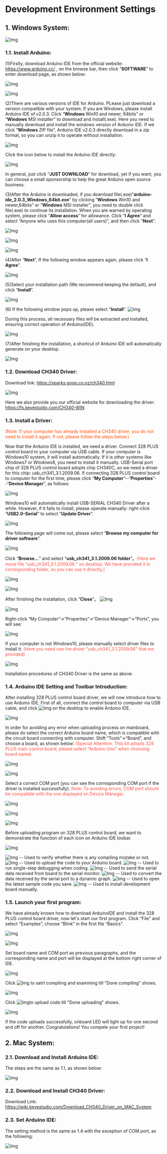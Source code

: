 # Development Environment Settings
## 1. Windows System: 

![Img](/media/img-20230213142220.png)

### 1.1. Install Arduino:
(1)Firstly, download Arduino IDE from the official website: https://www.arduino.cc/ , on the browse bar, then click “**SOFTWARE**” to enter download page, as shown below:

![Img](/media/img-20230213142409.png) 

![Img](/media/img-20230213142757.png)

(2)There are various versions of IDE for Arduino. PLease just download a version compatible with your system. 
If you are Windows, please install Arduino IDE of v2.0.3. Click “**Windows** Win10 and newer, 64bits” or “**Windows** MSI installer” to download and install(.exe). 
Here you need to manually download and install the windows version of Arduino IDE. If we click “**Windows** ZIP file”, Arduino IDE v2.0.3 directly download in a zip format, so you can unzip it to operate without installation.

![Img](/media/img-20230213142603.png)

 Click the icon below to install the Arduino IDE directly:

![Img](/media/img-20230213143914.png)

In general, just click “**JUST DOWNLOAD**” for download, yet if you want, you can choose a small sponsorship to help the great Arduino open source business.

(3)After the Arduino is downloaded, if you download file(.exe)“**arduino-ide_2.0.3_Windows_64bit.exe**” by clicking “**Windows** Win10 and newer,64bits” or “**Windows** MSI installer”, you need to double click file(.exe) to continue its installation. 
When you are warned by operating system, please click “**Allow access**” for allowance. Click “**I Agree**” and select “Anyone who uses this computer(all users)”, and then click "**Next**".

![Img](/media/img-20230213145054.png)

![Img](/media/img-20230213150535.png)

![Img](/media/img-20230213150754.png)

(4)After “**Next**”, If the following window appears again, please click “**I Agree**”.

![Img](/media/img-20230213150535.png)

(5)Select your installation path (We recommend keeping the default), and click “**Install**”.

![Img](/media/img-20230213151825.png)

(6) If the following window pops up, please select “**Install**”.
![Img](/media/img-20230213152155.png)

During this process, all necessary files will be extracted and installed, ensuring correct operation of Arduino(IDE).

![Img](/media/img-20230213152144.png)

(7)After finishing the installation, a shortcut of Arduino IDE will automatically generate on your desktop.

![Img](/media/img-20230213152457.png)


### 1.2. Download CH340 Driver:
Download link: https://sparks.gogo.co.nz/ch340.html

![Img](/media/img-20230213152802.png)

Here we also provide you our official website for downloading the driver: 
https://fs.keyestudio.com/CH340-WIN

### 1.3. Install a Driver:
<span style="color: rgb(255, 76, 0);">(Note: If your computer has already installed a CH340 driver, you do not need to install it again. If not, please follow the steps below.)</span>

Now that the Arduino IDE is installed, we need a driver. Connect 328 PLUS control board to your computer via USB cable.
If your computer is Windows10 system, it will install automatically. If it is other systems like Windows7 or Windows8, you need to install it manually.
USB-Serial port chip of 328 PLUS control board adopts chip CH340C, so we need a driver for this chip: usb_ch341_3.1.2009.06. If connecting 328 PLUS control board to computer for the first time, please click “**My Computer**”--“**Properties**”--“**Device Manager**”, as follows:

![Img](/media/img-20230213153039.png)

Windows10 will automatically install USB-SERIAL CH340 Driver after a while. However, if it fails to install, please operate manually: right-click “**USB2.0-Serial**” to select “**Update Driver**”.

![Img](/media/img-20230213153048.png)

The following page will come out, please select “**Browse my computer for driver software**”.

![Img](/media/img-20230213153127.png)

Click “**Browse...**” and select “**usb_ch341_3.1.2009.06 folder**”。<span style="color: rgb(255, 76, 65);">(Here we move file “usb_ch341_3.1.2009.06 ” on desktop. We have provided it in corresponding folder, so you can use it directly.)</span>

![Img](/media/img-20230213153305.png)

![Img](/media/img-20230213153402.png)

After finishing the installation, click “**Close**”。
![Img](/media/img-20230213153413.png)

![Img](/media/img-20230213153419.png)

Right-click “My Computer”->“Properties”->“Device Manager”->“Ports”, you will see: 

![Img](/media/img-20230213153542.png)

If your computer is not Windows10, please manually select driver files to install it. <span style="color: rgb(255, 76, 65);">(Here you need use the driver “usb_ch341_3.1.2009.06” that we provided)</span>

![Img](/media/img-20230213153633.png)

Installation procedures of CH340 Driver is the same as above. 

### 1.4. Arduino IDE Setting and Toolbar Introduction:

After installing 328 PLUS control board driver, we will now introduce how to use Arduino IDE. 
First of all, connect the control board to computer via USB cable, and click ![Img](/media/img-20230213153810.png) on the desktop to enable Arduino IDE.

![Img](/media/img-20230213154208.png)

In order for avoiding any error when uploading process on mainboard, please do select the correct Arduino board name, which is compatible with the circuit board connecting with computer. Shift “Tools”→“Board”, and choose a board, as shown below:
<span style="color: rgb(255, 76, 65);">(Special Attention: This kit adopts 328 PLUS main control board, please select "Arduino Uno" when choosing board name)</span>

![Img](/media/img-20230213154741.png)

![Img](/media/img-20230213155049.png)

Select a correct COM port (you can see the corresponding COM port if the driver is installed successfully).
<span style="color: rgb(255, 76, 65);">Note: To avoiding errors, COM port should be compatible with the one displayed on Device Manager.</span>

![Img](/media/img-20230213154902.png)

![Img](/media/img-20230213155236.png)

![Img](/media/img-20230213155333.png)

Before uploading program on 328 PLUS control board, we want to demonstrate the function of each icon on Arduino IDE toobar.

![Img](/media/img-20230213155532.png)

![Img](/media/img-20230213155549.png) -- Used to verify whether there is any compiling mistake or not.
![Img](/media/img-20230213155615.png) -- Used to upload the code to your Arduino board.
![Img](/media/img-20230213155649.png) -- Used to run single-step debugging when coding. 
![Img](/media/img-20230213155721.png) -- Used to send the serial data received from board to the serial monitor.
![Img](/media/img-20230213155746.png) -- Used to convert the data received by the serial port to a dynamic graph.
![Img](/media/img-20230213155821.png) -- Used to open the latest sample code you save. 
![Img](/media/img-20230213155849.png) -- Used to install development board manually. 

### 1.5. Launch your first program: 
We have already known how to download ArduinoIDE and install the 328 PLUS control board driver, now let's start our first program.
Click “File” and select “Examples”, choose “Blink” in the first file “Basics”.

![Img](/media/img-20230213160210.png)

![Img](/media/img-20230213160305.png)

Set board name and COM port as previous paragraphs, and the corresponding name and port will be displayed at the bottom right corner of IDE.

![Img](/media/img-20230213160335.png)

Click ![Img](/media/img-20230213160408.png) to satrt compiling and examining till "Done compiling" shows.

![Img](/media/img-20230213160729.png)

Click ![Img](/media/img-20230213160557.png)to upload code till "Done uploading" shows.

![Img](/media/img-20230213160657.png)

If the code uploads successfully, onboard LED will light up for one second and off for another. Congratulations! You compele your first project!

## 2. Mac System: 

### 2.1. Download and Install Arduino IDE:
The steps are the same as 1.1, as shown below: 

![Img](/media/img-20230213160951.png)

### 2.2. Download and Install CH340 Driver: 
Download Link: 
https://wiki.keyestudio.com/Download_CH340_Driver_on_MAC_System

### 2.3. Set Arduino IDE:
The setting method is the same as 1.4 with the exception of COM port, as the following: 

![Img](/media/img-20230213161255.png)

